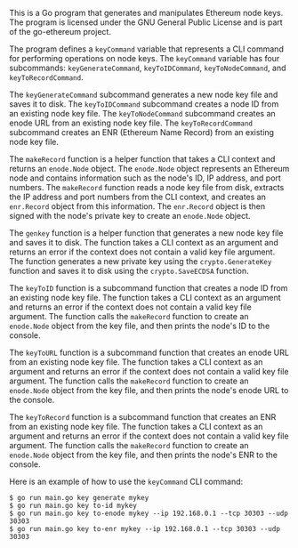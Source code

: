 This is a Go program that generates and manipulates Ethereum node keys. The program is licensed under the GNU General Public License and is part of the go-ethereum project.

The program defines a `keyCommand` variable that represents a CLI command for performing operations on node keys. The `keyCommand` variable has four subcommands: `keyGenerateCommand`, `keyToIDCommand`, `keyToNodeCommand`, and `keyToRecordCommand`.

The `keyGenerateCommand` subcommand generates a new node key file and saves it to disk. The `keyToIDCommand` subcommand creates a node ID from an existing node key file. The `keyToNodeCommand` subcommand creates an enode URL from an existing node key file. The `keyToRecordCommand` subcommand creates an ENR (Ethereum Name Record) from an existing node key file.

The `makeRecord` function is a helper function that takes a CLI context and returns an `enode.Node` object. The `enode.Node` object represents an Ethereum node and contains information such as the node's ID, IP address, and port numbers. The `makeRecord` function reads a node key file from disk, extracts the IP address and port numbers from the CLI context, and creates an `enr.Record` object from this information. The `enr.Record` object is then signed with the node's private key to create an `enode.Node` object.

The `genkey` function is a helper function that generates a new node key file and saves it to disk. The function takes a CLI context as an argument and returns an error if the context does not contain a valid key file argument. The function generates a new private key using the `crypto.GenerateKey` function and saves it to disk using the `crypto.SaveECDSA` function.

The `keyToID` function is a subcommand function that creates a node ID from an existing node key file. The function takes a CLI context as an argument and returns an error if the context does not contain a valid key file argument. The function calls the `makeRecord` function to create an `enode.Node` object from the key file, and then prints the node's ID to the console.

The `keyToURL` function is a subcommand function that creates an enode URL from an existing node key file. The function takes a CLI context as an argument and returns an error if the context does not contain a valid key file argument. The function calls the `makeRecord` function to create an `enode.Node` object from the key file, and then prints the node's enode URL to the console.

The `keyToRecord` function is a subcommand function that creates an ENR from an existing node key file. The function takes a CLI context as an argument and returns an error if the context does not contain a valid key file argument. The function calls the `makeRecord` function to create an `enode.Node` object from the key file, and then prints the node's ENR to the console.

Here is an example of how to use the `keyCommand` CLI command:

```
$ go run main.go key generate mykey
$ go run main.go key to-id mykey
$ go run main.go key to-enode mykey --ip 192.168.0.1 --tcp 30303 --udp 30303
$ go run main.go key to-enr mykey --ip 192.168.0.1 --tcp 30303 --udp 30303
```